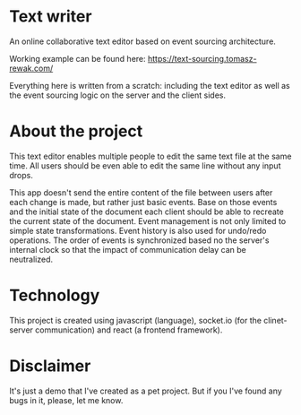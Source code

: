 # Text writer
An online collaborative text editor based on event sourcing architecture.

Working example can be found here: https://text-sourcing.tomasz-rewak.com/

Everything here is written from a scratch: including the text editor as well as the event sourcing logic on the server and the client sides.

# About the project

This text editor enables multiple people to edit the same text file at the same time. 
All users should be even able to edit the same line without any input drops.  

This app doesn't send the entire content of the file between users after each change is made, but rather just basic events.
Base on those events and the initial state of the document each client should be able to recreate the current state of the document.
Event management is not only limited to simple state transformations. Event history is also used for undo/redo operations.
The order of events is synchronized based no the server's internal clock so that the impact of communication delay can be neutralized.

# Technology

This project is created using javascript (language), socket.io (for the clinet-server communication) and react (a frontend framework).

# Disclaimer

It's just a demo that I've created as a pet project. 
But if you I've found any bugs in it, please, let me know.

